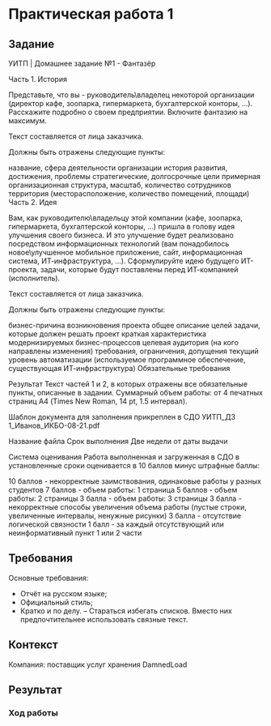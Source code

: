 # Практическая работа 1

## Задание

УИТП | Домашнее задание №1 - Фантазёр

Часть 1. История

Представьте, что вы - руководитель\владелец некоторой организации (директор кафе, зоопарка, гипермаркета, бухгалтерской конторы, ...). Расскажите подробно о своем предприятии. Включите фантазию на максимум.

Текст составляется от лица заказчика.

Должны быть отражены следующие пункты:

название, сфера деятельности организации
история развития, достижения, проблемы
стратегические, долгосрочные цели
примерная организационная структура, масштаб, количество сотрудников
территория (месторасположение, количество помещений, площади)
Часть 2. Идея

Вам, как руководителю\владельцу этой компании (кафе, зоопарка, гипермаркета, бухгалтерской конторы, ...) пришла в голову идея улучшения своего бизнеса. И это улучшение будет реализовано посредством информационных технологий (вам понадобилось новое\улучшенное мобильное приложение, сайт, информационная система, ИТ-инфраструктура, ...). Сформулируйте идею будущего ИТ-проекта, задачи, которые будут поставлены перед ИТ-компанией (исполнитель).

Текст составляется от лица заказчика.

Должны быть отражены следующие пункты:

бизнес-причина возникновения проекта
общее описание целей
задачи, которые должен решать проект
краткая характеристика модернизируемых бизнес-процессов
целевая аудитория (на кого направлены изменения)
требования, ограничения, допущения
текущий уровень автоматизации (используемое программное обеспечение, существующая ИТ-инфраструктура)
Обязательные требования

Результат
Текст частей 1 и 2, в которых отражены все обязательные пункты, описанные в задании.
Суммарный объем работы: от 4 печатных страниц А4 (Times New Roman, 14 pt, 1.5 интервал).

Шаблон документа для заполнения прикреплен в СДО
УИТП_ДЗ 1_Иванов_ИКБО-08-21.pdf

Название файла
Срок выполнения
Две недели от даты выдачи

Система оценивания
Работа выполненная и загруженная в СДО в установленные сроки оценивается в 10 баллов минус штрафные баллы:

10 баллов - некорректные заимствования, одинаковые работы у разных студентов
7 баллов - объем работы: 1 страница
5 баллов - объем работы: 2 страницы
3 балла - объем работы: 3 страницы
3 балла - некорректные способы увеличения объема работы (пустые строки, увеличенные интервалы, ненужные рисунки)
3 балла - отсутствие логической связности
1 балл - за каждый отсутствующий или неинформативный пункт 1 или 2 части

## Требования

Основные требования:

- Отчёт на русском языке;
- Официальный стиль;
- Кратко и по делу.
– Стараться избегать списков. Вместо них предпочтительнее использовать связные текст.

## Контекст

Компания: поставщик услуг хранения DamnedLoad

## Результат

### Ход работы
